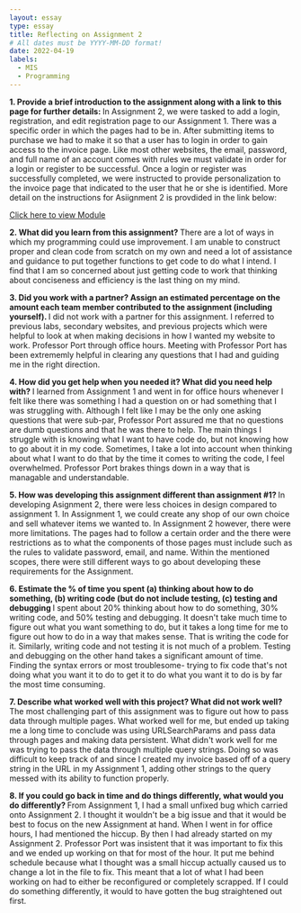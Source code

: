 ```yaml
---
layout: essay
type: essay
title: Reflecting on Assignment 2
# All dates must be YYYY-MM-DD format!
date: 2022-04-19
labels:
  - MIS
  - Programming
---
```


<b>1.	Provide a brief introduction to the assignment along with a link to this page for further details: </b>
In Assignment 2, we were tasked to add a login, registration, and edit registration page to our Assignment 1. There was a specific order in which the pages had to be in. After submitting items to purchase we had to make it so that a user has to login in order to gain access to the invoice page. Like most other websites, the email, password, and full name of an account comes with rules we must validate in order for a login or register to be successful. Once a login or register was successfully completed, we were instructed to provide personalization to the invoice page that indicated to the user that he or she is identified. More detail on the instructions for Asiignment 2 is provdided in the link below:
<br>

[Click here to view Module](https://dport96.github.io/ITM352/morea/150.Assignment2/experience-Assignment2.html)
<br>
  
<b>2.	What did you learn from this assignment? </b>
There are a lot of ways in which my programming could use improvement. I am unable to construct proper and clean code from scratch on my own and need a lot of assistance and guidance to put together functions to get code to do what I intend. I find that I am so concerned about just getting code to work that thinking about conciseness and efficiency is the last thing on my mind. 
<br>

<b>3.	Did you work with a partner? Assign an estimated percentage on the amount each team member contributed to the assignment (including yourself). </b>
I did not work with a partner for this assignment. I referred to previous labs, secondary websites, and previous projects which were helpful to look at when making decisions in how I wanted my website to work. Professor Port through office hours. Meeting with Professor Port has been extrememly helpful in clearing any questions that I had and guiding me in the right direction.
<br>

<b>4.	How did you get help when you needed it? What did you need help with? </b>
I learned from Assignment 1 and went in for office hours whenever I felt like there was something I had a question on or had something that I was struggling with. Although I felt like I may be the only one asking questions that were sub-par, Professor Port assured me that no questions are dumb questions and that he was there to help. The main things I struggle with is knowing what I want to have code do, but not knowing how to go about it in my code. Sometimes, I take a lot into account when thinking about what I want to do that by the time it comes to writing the code, I feel overwhelmed. Professor Port brakes things down in a way that is managable and understandable.
<br>

<b>5.	How was developing this assignment different than assignment #1? </b>
In developing Asignment 2, there were less choices in design compared to assignment 1. In Assignment 1, we could create any shop of our own choice and sell whatever items we wanted to. In Assignment 2 however, there were more limitations. The pages had to follow a certain order and the there were restrictions as to what the components of those pages must include such as the rules to validate password, email, and name. Within the mentioned scopes, there were still different ways to go about developing these requirements for the Assignment.
<br>
  
<b>6.	Estimate the % of time you spent (a) thinking about how to do something, (b) writing code (but do not include testing, (c) testing and debugging </b>
I spent about 20% thinking about how to do something, 30% writing code, and 50% testing and debugging. It doesn't take much time to figure out what you want something to do, but it takes a long time for me to figure out how to do in a way that makes sense. That is writing the code for it. Similarly, writing code and not testing it is not much of a problem. Testing and debugging on the other hand takes a significant amount of time. Finding the syntax errors or most troublesome- trying to fix code that's not doing what you want it to do to get it to do what you want it to do is by far the most time consuming.
<br>

<b>7.	Describe what worked well with this project? What did not work well? </b>
The most challenging part of this assignment was to figure out how to pass data through multiple pages. What worked well for me, but ended up taking me a long time to conclude was using URLSearchParams and pass data through pages and making data persistent. What didn't work well for me was trying to pass the data through multiple query strings. Doing so was difficult to keep track of and since I created my invoice based off of a query string in the URL in my Assignment 1, adding other strings to the query messed with its ability to function properly.
<br>

<b>8.	If you could go back in time and do things differently, what would you do differently? </b>
From Assignment 1, I had a small unfixed bug which carried onto Assignment 2. I thought it wouldn't be a big issue and that it would be best to focus on the new Assignment at hand. When I went in for office hours, I had mentioned the hiccup. By then I had already started on my Assignment 2. Professor Port was insistent that it was important to fix this and we ended up working on that for most of the hour. It put me behind schedule because what I thought was a small hiccup actually caused us to change a lot in the file to fix. This meant that a lot of what I had been working on had to either be reconfigured or completely scrapped. If I could do something differently, it would to have gotten the bug straightened out first.
<br>
